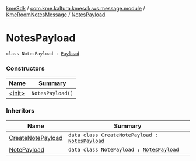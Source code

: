 [kmeSdk](../../../index.md) / [com.kme.kaltura.kmesdk.ws.message.module](../../index.md) / [KmeRoomNotesMessage](../index.md) / [NotesPayload](./index.md)

# NotesPayload

`class NotesPayload : `[`Payload`](../../../com.kme.kaltura.kmesdk.ws.message/-kme-message/-payload/index.md)

### Constructors

| Name | Summary |
|---|---|
| [&lt;init&gt;](-init-.md) | `NotesPayload()` |

### Inheritors

| Name | Summary |
|---|---|
| [CreateNotePayload](../-create-note-payload/index.md) | `data class CreateNotePayload : `[`NotesPayload`](./index.md) |
| [NotePayload](../-note-payload/index.md) | `data class NotePayload : `[`NotesPayload`](./index.md) |
